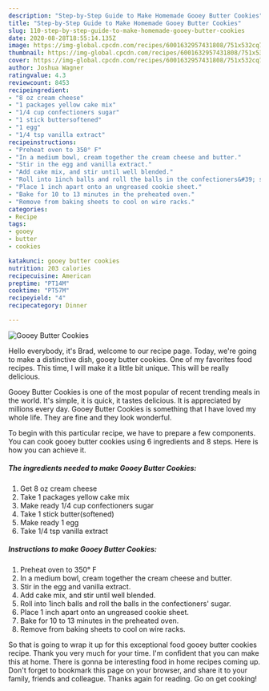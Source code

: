 ```yaml
---
description: "Step-by-Step Guide to Make Homemade Gooey Butter Cookies"
title: "Step-by-Step Guide to Make Homemade Gooey Butter Cookies"
slug: 110-step-by-step-guide-to-make-homemade-gooey-butter-cookies
date: 2020-08-28T18:55:14.135Z
image: https://img-global.cpcdn.com/recipes/6001632957431808/751x532cq70/gooey-butter-cookies-recipe-main-photo.jpg
thumbnail: https://img-global.cpcdn.com/recipes/6001632957431808/751x532cq70/gooey-butter-cookies-recipe-main-photo.jpg
cover: https://img-global.cpcdn.com/recipes/6001632957431808/751x532cq70/gooey-butter-cookies-recipe-main-photo.jpg
author: Joshua Wagner
ratingvalue: 4.3
reviewcount: 8453
recipeingredient:
- "8 oz cream cheese"
- "1 packages yellow cake mix"
- "1/4 cup confectioners sugar"
- "1 stick buttersoftened"
- "1 egg"
- "1/4 tsp vanilla extract"
recipeinstructions:
- "Preheat oven to 350° F"
- "In a medium bowl, cream together the cream cheese and butter."
- "Stir in the egg and vanilla extract."
- "Add cake mix, and stir until well blended."
- "Roll into 1inch balls and roll the balls in the confectioners&#39; sugar."
- "Place 1 inch apart onto an ungreased cookie sheet."
- "Bake for 10 to 13 minutes in the preheated oven."
- "Remove from baking sheets to cool on wire racks."
categories:
- Recipe
tags:
- gooey
- butter
- cookies

katakunci: gooey butter cookies 
nutrition: 203 calories
recipecuisine: American
preptime: "PT14M"
cooktime: "PT57M"
recipeyield: "4"
recipecategory: Dinner

---
```



![Gooey Butter Cookies](https://img-global.cpcdn.com/recipes/6001632957431808/751x532cq70/gooey-butter-cookies-recipe-main-photo.jpg)

Hello everybody, it's Brad, welcome to our recipe page. Today, we're going to make a distinctive dish, gooey butter cookies. One of my favorites food recipes. This time, I will make it a little bit unique. This will be really delicious.

Gooey Butter Cookies is one of the most popular of recent trending meals in the world. It's simple, it is quick, it tastes delicious. It is appreciated by millions every day. Gooey Butter Cookies is something that I have loved my whole life. They are fine and they look wonderful.




To begin with this particular recipe, we have to prepare a few components. You can cook gooey butter cookies using 6 ingredients and 8 steps. Here is how you can achieve it.

<!--inarticleads1-->

##### The ingredients needed to make Gooey Butter Cookies:

1. Get 8 oz cream cheese
1. Take 1 packages yellow cake mix
1. Make ready 1/4 cup confectioners sugar
1. Take 1 stick butter(softened)
1. Make ready 1 egg
1. Take 1/4 tsp vanilla extract




<!--inarticleads2-->

##### Instructions to make Gooey Butter Cookies:

1. Preheat oven to 350° F
1. In a medium bowl, cream together the cream cheese and butter.
1. Stir in the egg and vanilla extract.
1. Add cake mix, and stir until well blended.
1. Roll into 1inch balls and roll the balls in the confectioners&#39; sugar.
1. Place 1 inch apart onto an ungreased cookie sheet.
1. Bake for 10 to 13 minutes in the preheated oven.
1. Remove from baking sheets to cool on wire racks.




So that is going to wrap it up for this exceptional food gooey butter cookies recipe. Thank you very much for your time. I'm confident that you can make this at home. There is gonna be interesting food in home recipes coming up. Don't forget to bookmark this page on your browser, and share it to your family, friends and colleague. Thanks again for reading. Go on get cooking!
